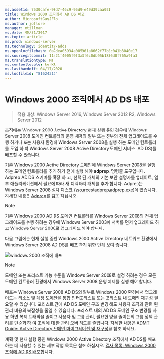 ```yaml
---
ms.assetid: 7530cafe-98d7-46c9-95d9-e49d39caa021
title: Windows 2000 조직에서 AD DS 배포
author: MicrosoftGuyJFlo
ms.author: joflore
manager: mtillman
ms.date: 05/31/2017
ms.topic: article
ms.prod: windows-server
ms.technology: identity-adds
ms.openlocfilehash: 0a7dea03934a085961a8662f77b2c041b3040e17
ms.sourcegitcommit: 11421f4005f9f3a3f6c0db95b1836d0f765a9fa3
ms.translationtype: MT
ms.contentlocale: ko-KR
ms.lasthandoff: 04/17/2020
ms.locfileid: "81624311"
---
```

# <a name="deploying-ad-ds-in-a-windows-2000-organization"></a>Windows 2000 조직에서 AD DS 배포

> 적용 대상: Windows Server 2016, Windows Server 2012 R2, Windows Server 2012

조직에는 Windows 2000 Active Directory 현재 실행 중인 경우에 Windows Server 2008 도메인 컨트롤러의 운영 체제의 일부 또는 전부의 전체 업그레이드를 수행 하거나 또는 사용자 환경에 Windows Server 2008을 실행 하는 도메인 컨트롤러를 도입 하 여 Windows Server 2008 Active Directory 도메인 서비스 (AD DS)를 배포할 수 있습니다.

기존 Windows 2000 Active Directory 도메인에 Windows Server 2008을 실행 하는 도메인 컨트롤러를 추가 하기 전에 실행 해야 **adprep**, 명령줄 도구입니다. Adprep AD DS 스키마를 확장 하 고, 선택 된 개체의 기본 보안 설명자를 업데이트, 일부 애플리케이션에서 필요에 따라 새 디렉터리 개체를 추가 합니다. Adprep는 Windows Server 2008 설치 디스크 (\sources\adprep\adprep.exe)에 있습니다. 자세한 내용은 [Adprep](https://docs.microsoft.com/previous-versions/windows/it-pro/windows-server-2012-R2-and-2012/cc731728(v=ws.11))를 참조 하십시오.

> [!NOTE]
> 기존 Windows 2000 AD DS 도메인 컨트롤러를 Windows Server 2008의 전체 업그레이드를 수행 하려는 경우에 Windows Server 2003에 서버를 먼저 업그레이드 하 고 Windows Server 2008로 업그레이드 해야 합니다.

다음 그림에는 현재 실행 중인 Windows 2000 Active Directory 네트워크 환경에서 Windows Server 2008 AD DS를 배포 하기 위한 단계 보여 줍니다.

![windows 2000 조직에 배포](media/Deploying-AD-DS-in-a-Windows-2000-Organization/ee51218a-a858-49d9-8b99-9986679191c1.gif)

> [!NOTE]
> 도메인 또는 포리스트 기능 수준을 Windows Server 2008로 설정 하려는 경우 모든 도메인 컨트롤러 환경에서 Windows Server 2008 운영 체제를 실행 해야 합니다.

배포는 Windows Server 2008 AD DS의 일부로 Windows 2000 환경에서 업그레이드는 리소스 및 계정 도메인을 통합 인터포리스트 또는 포리스트 내 도메인 재구성 필요할 수 있습니다. 포리스트 간에 AD DS 도메인 구조 변경 해도 사용자 조직과 관련 된 관리 비용의 복잡성을 줄일 수 있습니다. 포리스트 내의 AD DS 도메인 구조 변경를 사용 하면 복제 트래픽을 줄이고 사용자 및 그룹 관리, 필요한 양을 줄이는의 그룹 정책 관리를 단순화 하 여 조직에 대 한 관리 오버 헤드를 줄입니다. 자세한 내용은 [ADMT Guide: Active Directory 도메인 마이그레이션 및 재구성](https://docs.microsoft.com/previous-versions/windows/it-pro/windows-server-2008-R2-and-2008/cc974332(v=ws.10))을 참조 하세요.

계획 및 현재 실행 중인 Windows 2000 Active Directory 조직에서 AD DS를 배포 하는 데 사용할 수 있는 세부 작업 목록은 참조 하십시오. [검사 목록: Windows 2000 조직에 AD DS 배포](https://docs.microsoft.com/previous-versions/windows/it-pro/windows-server-2008-R2-and-2008/cc732737(v=ws.10))합니다.
